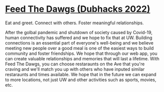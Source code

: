 # [Feed The Dawgs (Dubhacks 2022)](https://notifyftd.wixsite.com/feedthedawgs)
Eat and greet. Connect with others. Foster meaningful relationships.

After the golbal pandemic and shutdown of society caused by Covid-19, human connectivity has suffered and we hope to fix that at UW. Building connections is an essential part of everyone's well-being and we believe meeting new people over a good meal is one of the easiest ways to build community and foster friendships. We hope that through our web app, you can create valuable relationships and memories that will last a lifetime. With Feed The Dawgs, you can choose restaraunts on the Ave that you're craving and we'll match you up with others who have inputed similar restaraunts and times available. We hope that in the future we can expand to more locations, not just UW and other activities such as sports, movies, etc.
